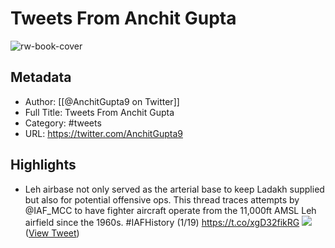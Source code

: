 # Tweets From Anchit Gupta

![rw-book-cover](https://pbs.twimg.com/profile_images/1708444952676720640/A2_uABg5.jpg)

## Metadata
- Author: [[@AnchitGupta9 on Twitter]]
- Full Title: Tweets From Anchit Gupta
- Category: #tweets
- URL: https://twitter.com/AnchitGupta9

## Highlights
- Leh airbase not only served as the arterial base to keep Ladakh supplied but also for potential offensive ops. This thread traces attempts by @IAF_MCC to have fighter aircraft operate from the 11,000ft AMSL Leh airfield since the 1960s. #IAFHistory (1/19) https://t.co/xgD32fikRG
  ![](https://pbs.twimg.com/media/FL4m4XjUcAIrya6.jpg) ([View Tweet](https://twitter.com/AnchitGupta9/status/1495014840242302980))
